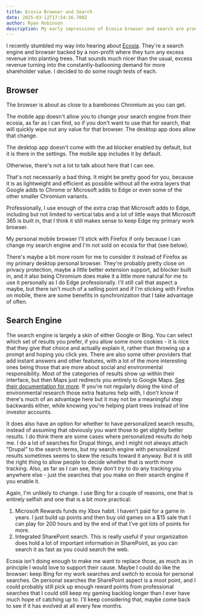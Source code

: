 ```yaml
---
title: Ecosia Browser and Search
date: 2025-03-12T17:54:16.700Z
author: Ryan Robinson
description: My early impressions of Ecosia browser and search are promising but not enough to make me switch.
---
```


I recently stumbled my way into hearing about [Ecosia](https://www.ecosia.org/). They're a search engine and browser backed by a non-profit where they turn any excess revenue into planting trees. That sounds much nicer than the usual, excess revenue turning into the constantly-ballooning demand for more shareholder value. I decided to do some rough tests of each.

## Browser

The browser is about as close to a barebones Chromium as you can get.

The mobile app doesn't allow you to change your search engine from their ecosia, as far as I can find, so if you don't want to use that for search, that will quickly wipe out any value for that browser. The desktop app does allow that change.

The desktop app doesn't come with the ad blocker enabled by default, but it is there in the settings. The mobile app includes it by default.

Otherwise, there's not a lot to talk about here that I can see.

That's not necessarily a bad thing. It might be pretty good for you, because it is as lightweight and efficient as possible without all the extra layers that Google adds to Chrome or Microsoft adds to Edge or even some of the other smaller Chromium variants.

Professionally, I use enough of the extra crap that Microsoft adds to Edge, including but not limited to vertical tabs and a lot of little ways that Microsoft 365 is built in, that I think it still makes sense to keep Edge my primary work browser.

My personal mobile browser I'll stick with Firefox if only because I can change my search engine and I'm not sold on ecosia for that (see below).

There's maybe a bit more room for me to consider it instead of Firefox as my primary desktop personal browser. They're probably pretty close on privacy protection, maybe a little better extension support, ad blocker built in, and it also being Chromium does make it a little more natural for me to use it personally as I do Edge professionally. I'll still call that aspect a maybe, but there isn't much of a selling point and if I'm sticking with Firefox on mobile, there are some benefits in synchronization that I take advantage of often.

## Search Engine

The search engine is largely a skin of either Google or Bing. You can select which set of results you prefer, if you allow some more cookies - it is nice that they give that choice and actually explain it, rather than throwing up a prompt and hoping you click yes. There are also some other providers that add instant answers and other features, with a lot of the more interesting ones being those that are more about social and environmental responsibility. Most of the categories of results show up within their interface, but then Maps just redirects you entirely to Google Maps. [See their documentation for more](https://ecosia.helpscoutdocs.com/article/579-search-results-providers). If you're not regularly doing the kind of environmental research those extra features help with, I don't know if there's much of an advantage here but it may not be a meaningful step backwards either, while knowing you're helping plant trees instead of line investor accounts.

It does also have an option for whether to have personalized search results, instead of assuming that obviously you want those to get slightly better results. I do think there are some cases where personalized results do help me. I do a lot of searches for Drupal things, and I might not always attach "Drupal" to the search terms, but my search engine with personalized results sometimes seems to skew the results toward it anyway. But it is still the right thing to allow people to decide whether that is worth more tracking. Also, as far as I can see, they don't try to do any tracking you anywhere else - just the searches that you make on their search engine if you enable it.

Again, I'm unlikely to change. I use Bing for a couple of reasons, one that is entirely selfish and one that is a bit more practical:

1. Microsoft Rewards funds my Xbox habit. I haven't paid for a game in years. I just build up points and then buy old games on a $15 sale that I can play for 200 hours and by the end of that I've got lots of points for more.
2. Integrated SharePoint search. This is really useful if your organization does hold a lot of important information in SharePoint, as you can search it as fast as you could search the web.

Ecosia isn't doing enough to make me want to replace those, as much as in principle I would love to support their cause. Maybe I could do like the browser: keep Bing for my work searches and switch to ecosia for personal searches. On personal searches the SharePoint aspect is a moot point, and I could probably still pick up enough reward points from professional searches that I could still keep my gaming backlog longer than I ever have much hope of catching up to. I'll keep considering that, maybe come back to see if it has evolved at all every few months.
